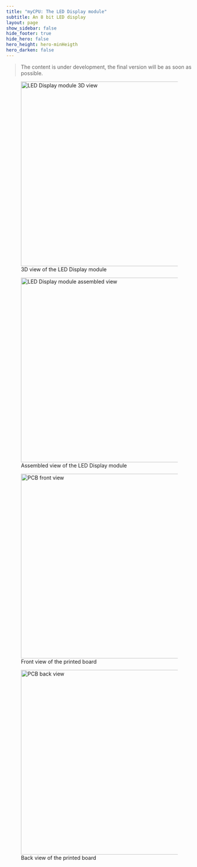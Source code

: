 ```yaml
---
title: "myCPU: The LED Display module"
subtitle: An 8 bit LED display
layout: page
show_sidebar: false
hide_footer: true
hide_hero: false
hero_height: hero-minHeigth
hero_darken: false
---
```

> The content is under development, the final version will be as soon as possible.


<figure class="center">
    <img src="{{ site.baseurl }}/img/mycpu/modules/display/displayLED_3dview.png" alt="LED Display module 3D view" title="3D view of the LED Display module" width="500px">
    <figcaption>3D view of the LED Display module</figcaption>
</figure>
<figure class="center">
    <img src="{{ site.baseurl }}/img/mycpu/modules/display/displayLED_assembled.png" alt="LED Display module assembled view" title="Assembled view of the LED Display module" width="500px">
    <figcaption>Assembled view of the LED Display module</figcaption>
</figure>
<figure class="center">
    <img src="{{ site.baseurl }}/img/mycpu/modules/display/displayLED_clear_front.png" alt="PCB front view" title="Front view of the printed board" width="500px">
    <figcaption>Front view of the printed board</figcaption>
</figure>
<figure class="center">
    <img src="{{ site.baseurl }}/img/mycpu/modules/display/displayLED_clear_back.png" alt="PCB back view" title="Back view of the printed board" width="500px">
    <figcaption>Back view of the printed board</figcaption>
</figure>
